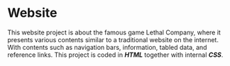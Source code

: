 # Website
This website project is about the famous game Lethal Company, where it presents various contents similar to a traditional website on the internet. With contents such as navigation bars, information, tabled data, and reference links. This project is coded in ***HTML*** together with internal ***CSS***. 
